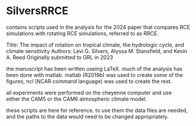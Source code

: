 # SilversRRCE
contains scripts used in the analysis for the 2024 paper that compares RCE simulations 
with rotating RCE simulations, referred to as RRCE.

Title: The impact of rotation on tropical climate, the hydrologic cycle, and climate sensitivity
Authors: Levi G. Silvers, Alyssa M. Stansfield, and Kevin A. Reed
Originally submitted to GRL in 2023

the manuscript has been written useing LaTeX.  much of the analysis has been done with 
matlab.   matlab (R2019b) was used to create some of the figures, ncl (NCAR command language) was 
used to create the rest.  

all experiments were performed on the cheyenne computer and use  
either the CAM5 or the CAM6 atmospheric climate model.  

these scripts are here for reference.  to use them the data files are needed, and the 
paths to the data would need to be changed appropriately.  


